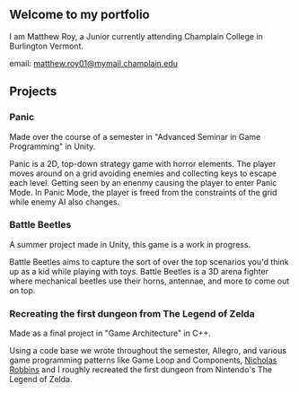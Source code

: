 ## Welcome to my portfolio

I am Matthew Roy, a Junior currently attending Champlain College in Burlington Vermont.

email: matthew.roy01@mymail.champlain.edu

## Projects

### Panic

Made over the course of a semester in "Advanced Seminar in Game Programming" in Unity. 

Panic is a 2D, top-down strategy game with horror elements. The player moves around on a grid avoiding enemies and collecting keys to escape each level. Getting seen by an enenmy causing the player to enter Panic Mode. In Panic Mode, the player is freed from the constraints of the grid while enemy AI also changes.

### Battle Beetles

A summer project made in Unity, this game is a work in progress.

Battle Beetles aims to capture the sort of over the top scenarios you'd think up as a kid while playing with toys. Battle Beetles is a 3D arena fighter where mechanical beetles use their horns, antennae, and more to come out on top.

### Recreating the first dungeon from The Legend of Zelda

Made as a final project in "Game Architecture" in C++.

Using a code base we wrote throughout the semester, Allegro, and various game programming patterns like Game Loop and Components, [Nicholas Robbins](https://github.com/telden) and I roughly recreated the first dungeon from Nintendo's The Legend of Zelda.
